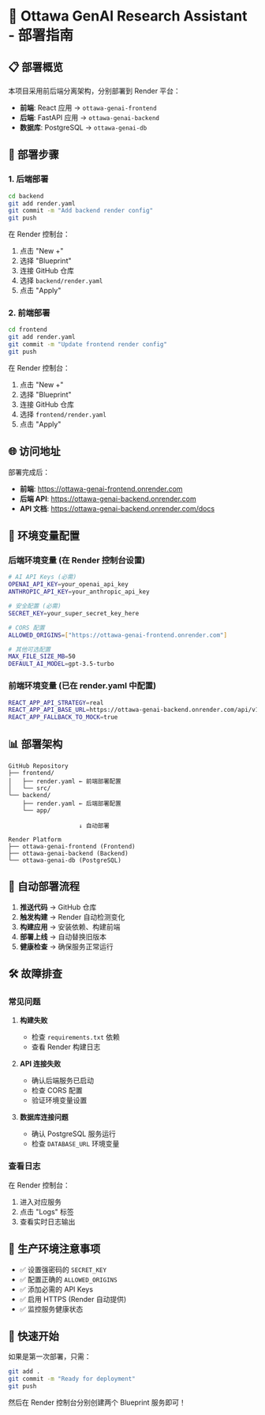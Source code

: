 # 🚀 Ottawa GenAI Research Assistant - 部署指南

## 📋 部署概览

本项目采用前后端分离架构，分别部署到 Render 平台：

- **前端**: React 应用 → `ottawa-genai-frontend`
- **后端**: FastAPI 应用 → `ottawa-genai-backend`  
- **数据库**: PostgreSQL → `ottawa-genai-db`

## 🔧 部署步骤

### 1. 后端部署

```bash
cd backend
git add render.yaml
git commit -m "Add backend render config"
git push
```

在 Render 控制台：
1. 点击 "New +"
2. 选择 "Blueprint"
3. 连接 GitHub 仓库
4. 选择 `backend/render.yaml`
5. 点击 "Apply"

### 2. 前端部署

```bash
cd frontend  
git add render.yaml
git commit -m "Update frontend render config"
git push
```

在 Render 控制台：
1. 点击 "New +"
2. 选择 "Blueprint" 
3. 连接 GitHub 仓库
4. 选择 `frontend/render.yaml`
5. 点击 "Apply"

## 🌐 访问地址

部署完成后：

- **前端**: https://ottawa-genai-frontend.onrender.com
- **后端 API**: https://ottawa-genai-backend.onrender.com
- **API 文档**: https://ottawa-genai-backend.onrender.com/docs

## 🔑 环境变量配置

### 后端环境变量 (在 Render 控制台设置)

```bash
# AI API Keys (必需)
OPENAI_API_KEY=your_openai_api_key
ANTHROPIC_API_KEY=your_anthropic_api_key

# 安全配置 (必需)
SECRET_KEY=your_super_secret_key_here

# CORS 配置
ALLOWED_ORIGINS=["https://ottawa-genai-frontend.onrender.com"]

# 其他可选配置
MAX_FILE_SIZE_MB=50
DEFAULT_AI_MODEL=gpt-3.5-turbo
```

### 前端环境变量 (已在 render.yaml 中配置)

```bash
REACT_APP_API_STRATEGY=real
REACT_APP_API_BASE_URL=https://ottawa-genai-backend.onrender.com/api/v1
REACT_APP_FALLBACK_TO_MOCK=true
```

## 📊 部署架构

```
GitHub Repository
├── frontend/
│   ├── render.yaml ← 前端部署配置
│   └── src/
└── backend/
    ├── render.yaml ← 后端部署配置
    └── app/

                    ↓ 自动部署

Render Platform
├── ottawa-genai-frontend (Frontend)
├── ottawa-genai-backend (Backend)  
└── ottawa-genai-db (PostgreSQL)
```

## 🔄 自动部署流程

1. **推送代码** → GitHub 仓库
2. **触发构建** → Render 自动检测变化
3. **构建应用** → 安装依赖、构建前端
4. **部署上线** → 自动替换旧版本
5. **健康检查** → 确保服务正常运行

## 🛠️ 故障排查

### 常见问题

1. **构建失败**
   - 检查 `requirements.txt` 依赖
   - 查看 Render 构建日志

2. **API 连接失败**  
   - 确认后端服务已启动
   - 检查 CORS 配置
   - 验证环境变量设置

3. **数据库连接问题**
   - 确认 PostgreSQL 服务运行
   - 检查 `DATABASE_URL` 环境变量

### 查看日志

在 Render 控制台：
1. 进入对应服务
2. 点击 "Logs" 标签
3. 查看实时日志输出

## 🎯 生产环境注意事项

- ✅ 设置强密码的 `SECRET_KEY`
- ✅ 配置正确的 `ALLOWED_ORIGINS`
- ✅ 添加必需的 API Keys
- ✅ 启用 HTTPS (Render 自动提供)
- ✅ 监控服务健康状态

## 🚀 快速开始

如果是第一次部署，只需：

```bash
git add .
git commit -m "Ready for deployment"
git push
```

然后在 Render 控制台分别创建两个 Blueprint 服务即可！ 